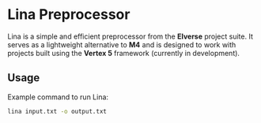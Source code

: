 # Lina Preprocessor

Lina is a simple and efficient preprocessor from the **Elverse** project suite. It serves as a lightweight alternative to **M4** and is designed to work with projects built using the **Vertex 5** framework (currently in development).

## Usage

Example command to run Lina:

```bash
lina input.txt -o output.txt
